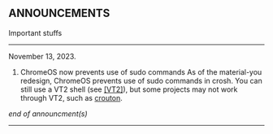 ## ANNOUNCEMENTS 

Important stuffs

---
November 13, 2023.

1. ChromeOS now prevents use of sudo commands
As of the material-you redesign, ChromeOS prevents use of sudo commands in crosh. You can still use a VT2 shell \(see [\[VT2\]](https://www.google.com/search?sca_esv=582168257&rlz=1CAYDHM_enCA1083&sxsrf=AM9HkKkLvsPhaisJ38HtXl7_fy-CVES3_w:1699941449223&q=404+not+found+(file+doesn%27t+exist)&spell=1&sa=X&ved=2ahUKEwij7uCx58KCAxU-pIkEHSehCP8QBSgAegQIBxAB&biw=1100&bih=636&dpr=1)\), but some projects may not work through VT2, such as [crouton](https://github.com/dnshneid/crouton/).

*end of announcment(s)*

---

